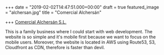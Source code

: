 +++
date = "2019-02-02T14:47:51.000+00:00"
draft = true
featured_image = "alchersan.jpg"
title = "Comercial Alchersán"

+++
<a href="https://alchersan.com/" target="_blank" rel="nofollow" title="home">Comercial Alchersán S.L.</a>

This is a family business where I could start with web development. The website is so simple and it's mobile first because we want to focus on the mobile users. Moreover, the website is located in AWS using Route53, S3, Cloudfront as CDN, therefore is faster than devil.